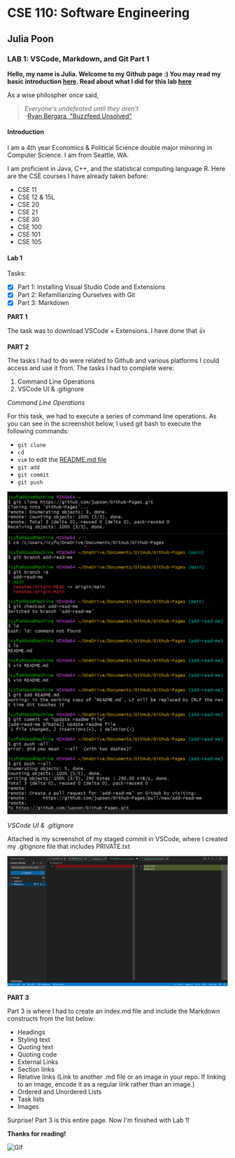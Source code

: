 # CSE 110: Software Engineering
## Julia Poon
### LAB 1: VSCode, Markdown, and Git Part 1


**Hello, my name is Julia. Welcome to my Github page :) You may read my basic introduction [here](https://github.com/jupoon/Github-Pages/edit/main/index.md#introduction). Read about what I did for this lab [here](https://github.com/jupoon/Github-Pages/edit/main/index.md#lab-1)**

As a wise philospher once said, 
>*Everyone's undefeated until they aren't*  
> \-[Ryan Bergara, "Buzzfeed Unsolved"](https://buzzfeed-unsolved.fandom.com/wiki/Ryan_Bergara)

#### Introduction
I am a 4th year Economics & Political Science double major minoring in Computer Science. I am from Seattle, WA. 

I am proficient in Java, C++, and the statistical computing language R. Here are the CSE courses I have already taken before:
- CSE 11
- CSE 12 & 15L
- CSE 20
- CSE 21
- CSE 30
- CSE 100
- CSE 101
- CSE 105

#### Lab 1

Tasks:
- [X] Part 1: Installing Visual Studio Code and Extensions
- [X] Part 2: Refamiliarizing Ourselves with Git
- [X] Part 3: Markdown

**PART 1**

The task was to download VSCode + Extensions. I have done that 👍

**PART 2**

The tasks I had to do were related to Github and various platforms I could access and use it from. The tasks I had to complete were:
1. Command Line Operations
2. VSCode UI & .gitignore

*Command Line Operations*

For this task, we had to execute a series of command line operations. As you can see in the screenshot below, I used git bash to execute the following commands:
- `git clone`
- `cd`
- `vim` to edit the [README.md file](README.md)
- `git add`
- `git commit`
- `git push`

![Image](screenshots/command_line_git_trans.png)

*VSCode UI & .gitignore*

Attached is my screenshot of my staged commit in VSCode, where I created my .gitignore file that includes PRIVATE.txt

![Image](screenshots/vscode_staged_commit.png)

**PART 3**

Part 3 is where I had to create an index.md file and include the Markdown constructs from the list below:
- Headings
- Styling text
- Quoting text
- Quoting code
- External Links
- Section links
- Relative links (Link to another .md file or an image in your repo. If linking to an image, encode it as a regular link rather than an image.)
- Ordered and Unordered Lists
- Task lists
- Images

Surprise! Part 3 is this entire page. Now I'm finished with Lab 1!


**Thanks for reading!**

![Gif](https://media.giphy.com/media/vFKqnCdLPNOKc/giphy.gif)
